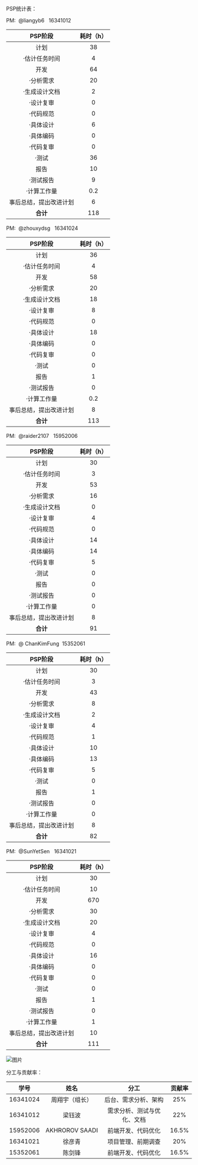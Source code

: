 PSP统计表：

PM:  @liangyb6   16341012

| PSP阶段 | 耗时（h） | 
|:----:|:----:|
| 计划 | 38 | 
| ·估计任务时间 | 4 | 
| 开发 | 64 | 
| ·分析需求 | 20 | 
| ·生成设计文档 | 2 | 
| ·设计复审 | 0 | 
| ·代码规范 | 0 | 
| ·具体设计 | 6 | 
| ·具体编码 | 0 | 
| ·代码复审 | 0 | 
| ·测试 | 36 | 
| 报告 | 10 | 
| ·测试报告 | 9 | 
| ·计算工作量 | 0.2 | 
| 事后总结，提出改进计划 | 6 | 
| **合计**   | 118 | 




PM:  @zhouxydsg   16341024

| PSP阶段 | 耗时（h） | 
|:----:|:----:|
| 计划 | 36 | 
| ·估计任务时间 | 4 | 
| 开发 | 58 | 
| ·分析需求 | 20 | 
| ·生成设计文档 | 18 | 
| ·设计复审 | 8 | 
| ·代码规范 | 0 | 
| ·具体设计 | 18 | 
| ·具体编码 | 0 | 
| ·代码复审 | 0 | 
| ·测试 | 0 | 
| 报告 | 1 | 
| ·测试报告 | 0 | 
| ·计算工作量 | 0.2 | 
| 事后总结，提出改进计划 | 8 | 
| **合计**   | 113 | 

PM:  @raider2107   15952006

| PSP阶段 | 耗时（h） | 
|:----:|:----:|
| 计划 | 30 | 
| ·估计任务时间 | 3 | 
| 开发 | 53 | 
| ·分析需求 | 16 | 
| ·生成设计文档 | 0 | 
| ·设计复审 | 4 | 
| ·代码规范 | 0 | 
| ·具体设计 | 14 | 
| ·具体编码 | 14 | 
| ·代码复审 | 5 | 
| ·测试 | 0 | 
| 报告 | 0 | 
| ·测试报告 | 0 | 
| ·计算工作量 | 0 | 
| 事后总结，提出改进计划 | 8 | 
| **合计**   | 91 | 



PM:  @ ChanKimFung  15352061

| PSP阶段 | 耗时（h） | 
|:----:|:----:|
| 计划 | 30 | 
| ·估计任务时间 | 3 | 
| 开发 | 43 | 
| ·分析需求 | 8 | 
| ·生成设计文档 | 2 | 
| ·设计复审 | 4 | 
| ·代码规范 | 1 | 
| ·具体设计 | 10 | 
| ·具体编码 | 13 | 
| ·代码复审 | 5 | 
| ·测试 | 0 | 
| 报告 | 1 | 
| ·测试报告 | 0 | 
| ·计算工作量 | 0 | 
| 事后总结，提出改进计划 | 8 | 
| **合计**   | 82 | 



PM:  @SunYetSen   16341021

| PSP阶段 | 耗时（h） | 
|:----:|:----:|
| 计划 | 30 | 
| ·估计任务时间 | 10 | 
| 开发 | 670 | 
| ·分析需求 | 30 | 
| ·生成设计文档 | 20 | 
| ·设计复审 | 4 | 
| ·代码规范 | 0 | 
| ·具体设计 | 16 | 
| ·具体编码 | 0 | 
| ·代码复审 | 0 | 
| ·测试 | 0 | 
| 报告 | 1 | 
| ·测试报告 | 0 | 
| ·计算工作量 | 1 | 
| 事后总结，提出改进计划 | 10 | 
| **合计**   | 111 | 

![图片](https://uploader.shimo.im/f/7OSTB8WpJQ0kepSA.png!thumbnail)







分工与贡献率：

| 学号 | 姓名 | 分工 | 贡献率 | 
|:----:|:----:|:----:|:----:|
| 16341024 | 周翔宇（组长） | 后台、需求分析、架构 | 25% | 
| 16341012 | 梁钰波 | 需求分析、测试与优化、文档 | 22% | 
| 15952006 | AKHROROV SAADI  | 前端开发、代码优化 | 16.5% | 
| 16341021 | 徐彦青 | 项目管理、前期调查 | 20% | 
| 15352061 | 陈剑锋 | 前端开发、代码优化 | 16.5% | 




